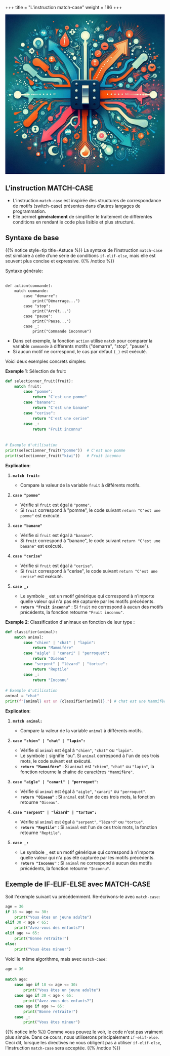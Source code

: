+++
title = "L'instruction match-case"
weight = 186
+++

![match-case](./match-case.jpeg?width=25vw)


## L’instruction MATCH-CASE

- L’instruction `match-case` est inspirée des structures de correspondance de motifs (switch-case) présentes dans d’autres langages de programmation. 
- Elle permet **généralement** de simplifier le traitement de différentes conditions en rendant le code plus lisible et plus structuré.

## Syntaxe de base

{{% notice style=tip title=Astuce %}}
La syntaxe de l’instruction `match-case` est similaire à celle d’une série de conditions `if-elif-else`, mais elle est souvent plus concise et expressive. 
{{% /notice %}}

Syntaxe générale:

```plaintext

def action(commande):
    match commande:
        case "demarre":
            print("Démarrage...")
        case "stop":
            print("Arrêt...")
        case "pause":
            print("Pause...")
        case _:
            print("Commande inconnue")
```
- Dans cet exemple, la fonction `action` utilise `match` pour comparer la variable `commande` à différents motifs ("demarre", "stop", "pause"). 
- Si aucun motif ne correspond, le cas par défaut `(_)` est exécuté.

Voici deux exemples concrets simples: 

**Exemple 1**: Sélection de fruit:

```python
def selectionner_fruit(fruit):
    match fruit:
        case "pomme":
            return "C'est une pomme"
        case "banane":
            return "C'est une banane"
        case "cerise":
            return "C'est une cerise"
        case _:
            return "Fruit inconnu"


# Exemple d'utilisation
print(selectionner_fruit("pomme"))  # C'est une pomme
print(selectionner_fruit("kiwi"))   # Fruit inconnu
```

**Explication**:

1. **`match fruit:`** 
   - Compare la valeur de la variable `fruit` à différents motifs.

2. **`case "pomme"`**
   - Vérifie si `fruit` est égal à `"pomme"`. 
   - Si `fruit` correspond à "pomme", le code suivant `return "C'est une pomme"` est exécuté.
3. **`case "banane"`**
   - Vérifie si `fruit` est égal à `"banane"`. 
   - Si `fruit` correspond à "banane", le code suivant `return "C'est une banane"` est exécuté.
4. **`case "cerise"`**
   - Vérifie si `fruit` est égal à `"cerise"`. 
   - Si `fruit` correspond à "cerise", le code suivant `return "C'est une cerise"` est exécuté.
5. **`case _:`**
   - Le symbole `_` est un motif générique qui correspond à n'importe quelle valeur qui n'a pas été capturée par les motifs précédents.
   - **`return "Fruit inconnu"`** : Si `fruit` ne correspond à aucun des motifs précédents, la fonction retourne `"Fruit inconnu"`.

**Exemple 2**: Classification d'animaux en fonction de leur type :

```python
def classifier(animal):
    match animal:
        case "chien" | "chat" | "lapin":
            return "Mammifère"
        case "aigle" | "canari" | "perroquet":
            return "Oiseau"
        case "serpent" | "lézard" | "tortue":
            return "Reptile"
        case _:
            return "Inconnu"

# Exemple d'utilisation
animal = "chat"
print(f"{animal} est un {classifier(animal)}.") # chat est une Mammifère
```

**Explication**:

1. **`match animal:`** 
   - Compare la valeur de la variable `animal` à différents motifs.

2. **`case "chien" | "chat" | "lapin":`**
   - Vérifie si `animal` est égal à `"chien"`, `"chat"` ou `"lapin"`. 
   - Le symbole `|` signifie "ou". Si `animal` correspond à l'un de ces trois mots, le code suivant est exécuté.
   - **`return "Mammifère"`** : Si `animal` est `"chien"`, `"chat"` ou `"lapin"`, la fonction retourne la chaîne de caractères `"Mammifère"`.

3. **`case "aigle" | "canari" | "perroquet":`**
   - Vérifie si `animal` est égal à `"aigle"`, `"canari"` ou `"perroquet"`.
   - **`return "Oiseau"`** : Si `animal` est l'un de ces trois mots, la fonction retourne `"Oiseau"`.

4. **`case "serpent" | "lézard" | "tortue":`**
   - Vérifie si `animal` est égal à `"serpent"`, `"lézard"` ou `"tortue"`.
   - **`return "Reptile"`** : Si `animal` est l'un de ces trois mots, la fonction retourne `"Reptile"`.

5. **`case _:`**
   - Le symbole `_` est un motif générique qui correspond à n'importe quelle valeur qui n'a pas été capturée par les motifs précédents.
   - **`return "Inconnu"`** : Si `animal` ne correspond à aucun des motifs précédents, la fonction retourne `"Inconnu"`.

## Exemple de IF-ELIF-ELSE avec MATCH-CASE

Soit l'exemple suivant vu précédemment. Re-écrivons-le avec `match-case`:

```python
age = 36
if 18 <= age <= 30:
    print("Vous êtes un jeune adulte")
elif 30 < age < 65:
    print("Avez-vous des enfants?")
elif age >= 65:
    print("Bonne retraite!")
else:
    print("Vous êtes mineur")
```

Voici le même algorithme, mais avec `match-case`:

```python
age = 36

match age:
    case age if 18 <= age <= 30:
        print("Vous êtes un jeune adulte")
    case age if 30 < age < 65:
        print("Avez-vous des enfants?")
    case age if age >= 65:
        print("Bonne retraite!")
    case _:
        print("Vous êtes mineur")
```

{{% notice info %}}
Comme vous pouvez le voir, le code n'est pas vraiment plus simple. Dans ce cours, nous utiliserons principalement `if-elif-else`. Ceci dit, lorsque les directives ne vous obligent pas à utiliser `if-elif-else`, l'instruction `match-case` sera acceptée.
{{% /notice %}}
